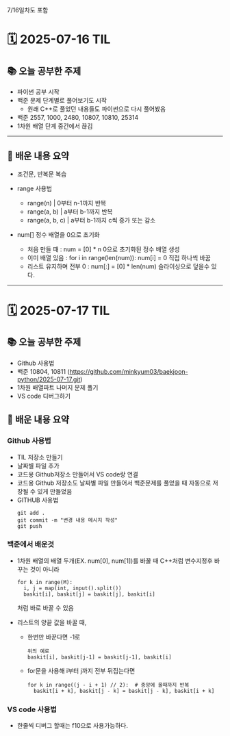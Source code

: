 7/16일차도 포함
# 🗓️ 2025-07-16 TIL

## 📚 오늘 공부한 주제
- 파이썬 공부 시작
- 백준 문제 단계별로 풀어보기도 시작
  - 원래 C++로 풀었던 내용들도 파이썬으로 다시 풀어봤음
- 백준 2557, 1000, 2480, 10807, 10810, 25314
- 1차원 배열 단계 중간에서 끊김
  
---

## 🧠 배운 내용 요약
- 조건문, 반복문 복습
- range 사용법
  * range(n) |	0부터 n-1까지 반복
  * range(a, b)	| a부터 b-1까지 반복
  * range(a, b, c) |	a부터 b-1까지 c씩 증가 또는 감소
  
- num[] 정수 배열을 0으로 초기화
  * 처음 만들 때	: num = [0] * n	0으로 초기화된 정수 배열 생성
  * 이미 배열 있음 :	for i in range(len(num)): num[i] = 0	직접 하나씩 바꿈
  * 리스트 유지하며 전부 0	: num[:] = [0] * len(num)	슬라이싱으로 덮을수 있다.
---
# 🗓️ 2025-07-17 TIL

## 📚 오늘 공부한 주제
- Github 사용법
- 백준 10804, 10811 (https://github.com/minkyum03/baekjoon-python/2025-07-17.git)
- 1차원 배열파트 나머지 문제 풀기
- VS code 디버그하기

## 🧠 배운 내용 요약
### Github 사용법
- TIL 저장소 만들기
- 날짜별 파일 추가
- 코드용 Github저장소 만들어서 VS code랑 연결
- 코드용 Github 저장소도 날짜별 파일 만들어서 백준문제를 풀었을 때 자동으로 저장될 수 있게 만들었음
- GITHUB 사용법
  ```
  git add .
  git commit -m "변경 내용 메시지 작성"
  git push
  ```
  
### 백준에서 배운것
- 1차원 배열의 배열 두개(EX. num[0], num[1])를 바꿀 때 C++처럼 변수지정후 바꾸는 것이 아니라
  ```
  for k in range(M):
    i, j = map(int, input().split())
    baskit[i], baskit[j] = baskit[j], baskit[i]
  ```
  처럼 바로 바꿀 수 있음
  
- 리스트의 양끝 값을 바꿀 때,
  * 한번만 바꾼다면 -1로
    ```
    위의 예로
    baskit[i], baskit[j-1] = baskit[j-1], baskit[i]
    ```
  * for문을 사용해 i부터 j까지 전부 뒤집는다면
    ```
    for k in range((j - i + 1) // 2):  # 중앙에 올때까지 반복
      baskit[i + k], baskit[j - k] = baskit[j - k], baskit[i + k]
    ```
    
### VS code 사용법
- 한줄씩 디버그 할때는 f10으로 사용가능하다.



